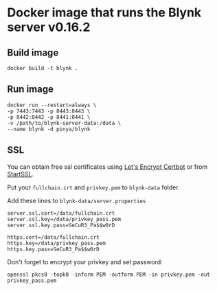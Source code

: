 # Docker image that runs the Blynk server v0.16.2

## Build image

```
docker build -t blynk .
```
## Run image

```
docker run --restart=always \
-p 7443:7443 -p 8443:8443 \
-p 8442:8442 -p 8441:8441 \
-v /path/to/blynk-server-data:/data \
--name blynk -d pinya/blynk
```

## SSL

You can obtain free ssl certificates using [Let's Encrypt Certbot](https://certbot.eff.org/) or from [StartSSL](https://www.startssl.com/).

Put your `fullchain.crt` and `privkey.pem` to `blynk-data` folder.

Add these lines to `blynk-data/server.properties`
```
server.ssl.cert=/data/fullchain.crt
server.ssl.key=/data/privkey_pass.pem
server.ssl.key.pass=SeCuR3_Pa$$w0rD

https.cert=/data/fullchain.crt
https.key=/data/privkey_pass.pem
https.key.pass=SeCuR3_Pa$$w0rD
```
Don't forget to encrypt your privkey and set password:

```
openssl pkcs8 -topk8 -inform PEM -outform PEM -in privkey.pem -out privkey_pass.pem
```
